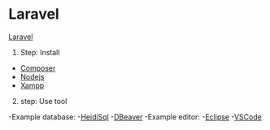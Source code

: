 # Laravel

[Laravel](https://laravel.com)

1. Step: Install

* [Composer](https://getcomposer.org/download/)
* [Nodejs](https://nodejs.org/en/)
* [Xampp](https://www.apachefriends.org/de/index.html)

2. step: Use tool
 
  -Example database:
   -[HeidiSql](https://www.heidisql.com/)
   -[DBeaver](https://dbeaver.io/)
  -Example editor:
   -[Eclipse](https://www.eclipse.org/pdt/)
   -[VSCode](https://code.visualstudio.com/)

